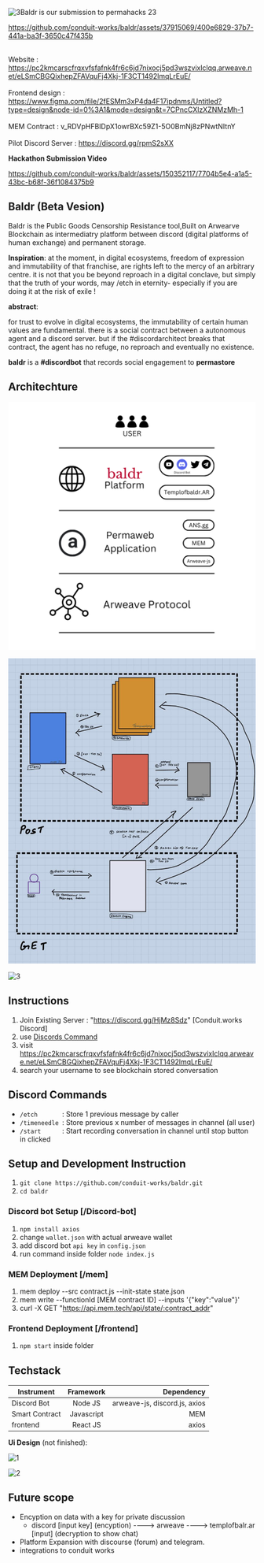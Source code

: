 ![3](https://github.com/conduit-works/baldr/assets/150352117/b060ad54-deaa-42cc-9369-1b5eb6b5ef0a)Baldr is our submission to permahacks 23 

https://github.com/conduit-works/baldr/assets/37915069/400e6829-37b7-441a-ba3f-3650c47f435b

\
Website     : https://pc2kmcarscfrqxvfsfafnk4fr6c6jd7nixocj5pd3wszvixlclqq.arweave.net/eLSmCBGQixhepZFAVquFj4Xkj-1F3CT1492lmqLrEuE/ \
\
Frontend design  : https://www.figma.com/file/2fESMm3xP4da4F17ipdnms/Untitled?type=design&node-id=0%3A1&mode=design&t=7CPncCXlzXZNMzMh-1  \
\
MEM Contract : v_RDVpHFBIDpX1owrBXc59Z1-5O0BmNj8zPNwtNItnY \
\
Pilot Discord Server : https://discord.gg/rpmS2sXX 

**Hackathon Submission Video**


https://github.com/conduit-works/baldr/assets/150352117/7704b5e4-a1a5-43bc-b68f-36f1084375b9



## Baldr (Beta Vesion)
Baldr is the Public Goods Censorship Resistance tool,Built on Arwearve Blockchain as intermediatry platform between discord (digital platforms of human exchange) and permanent storage. 

**Inspiration**:
at the moment, in digital ecosystems, freedom of expression and immutability of that franchise, are rights left to the mercy of an arbitrary centre. it is not that you  be beyond reproach in a digital conclave, but simply that the truth of your words, may /etch in eternity- especially if you are doing it at the risk of exile ! 

 **abstract**:
 
for trust to evolve in digital ecosystems, the immutability of certain human values are fundamental.  there is a social contract between a autonomous agent and a discord server. but if the #discordarchitect breaks that contract, the agent has no refuge, no reproach and eventually no existence. 

**baldr** is a **#discordbot** that records social engagement to **permastore**

## **Architechture**
![alt text](https://raw.githubusercontent.com/conduit-works/baldr/main/img/architecture.png "Architechture")

![alt text2](https://raw.githubusercontent.com/conduit-works/baldr/main/img/view.jpg "view")

![3](https://github.com/conduit-works/baldr/assets/150352117/e821adff-1706-446f-ae03-cd653f14c7af)

## **Instructions**

1. Join Existing Server : "https://discord.gg/HjMz8Sdz" [Conduit.works Discord]
2. use [Discords Command](https://github.com/conduit-works/baldr/tree/main#discord-commands)
3. visit https://pc2kmcarscfrqxvfsfafnk4fr6c6jd7nixocj5pd3wszvixlclqq.arweave.net/eLSmCBGQixhepZFAVquFj4Xkj-1F3CT1492lmqLrEuE/
4. search your username to see blockchain stored conversation



## **Discord Commands**

- `/etch       `: Store 1 previous message by caller 
- `/timeneedle `: Store previous x number of messages in channel (all user)
- `/start      `: Start recording conversation in channel until stop button in clicked


## Setup and Development Instruction

1. `git clone https://github.com/conduit-works/baldr.git`
2. `cd baldr`

### Discord bot Setup [/Discord-bot]
1. `npm install axios`
2. change `wallet.json` with actual arweave wallet
3. add discord bot `api key` in `config.json`
4. run command inside folder `node index.js`

### MEM Deployment [/mem]

1. mem deploy --src contract.js --init-state state.json
2. mem write --functionId [MEM contract ID] --inputs '{"key":"value"}'
3. curl -X GET "https://api.mem.tech/api/state/:contract_addr"

### Frontend Deployment [/frontend]
1. `npm start` inside folder

## Techstack

| Instrument          | Framework     | Dependency                    |
| ------------------- |:-------------:| -----------------------------:|
| Discord Bot         | Node JS       | arweave-js, discord.js, axios |
| Smart Contract      | Javascript    |                           MEM |
| frontend            | React JS      |                         axios |

**Ui Design** (not finished):

![1](https://github.com/conduit-works/baldr/assets/150352117/e5bd9720-1088-4b82-9394-1fb229d844f9)

![2](https://github.com/conduit-works/baldr/assets/150352117/517ed889-8b84-426a-b413-0cfbf97124f0)




## Future scope

- Encyption on data with a key for private discussion
    - discord [input key] (encyption) ----> arweave ---->  templofbalr.ar [input] (decryption to show chat)
- Platform Expansion with discourse (forum) and telegram.
- integrations to conduit works

